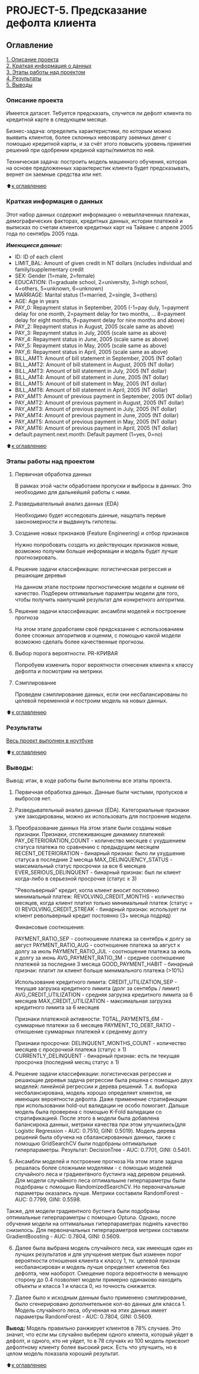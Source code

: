 # PROJECT-5. Предсказание дефолта клиента

## Оглавление  
[1. Описание проекта](README.md#Описание-проекта)  
[2. Краткая информация о данных](README.md#Краткая-информация-о-данных)  
[3. Этапы работы над проектом](README.md#Этапы-работы-над-проектом)  
[4. Результаты](README.md#Результаты)    
[5. Выводы](README.md#Выводы) 

### Описание проекта  

Имеется датасет. Тебуется предсказать, случится ли дефолт клиента по кредитной карте в следующем месяце.   


Бизнес-задача: определить характеристики, по которым можно выявить клиентов, более склонных невозврату заемных денег с помощью кредитной карты, и за счёт этого повысить уровень принятия решений при одобрении крединой карты/лимитов по ней.

Техническая задача: построить модель машинного обучения, которая на основе предложенных характеристик клиента будет предсказывать, вернет он заемные средства или нет.

:arrow_up:[к оглавлению](README.md#Оглавление)


### Краткая информация о данных

Этот набор данных содержит информацию о невыплаченных платежах, демографических факторах, кредитных данных, истории платежей и выписках по счетам клиентов кредитных карт на Тайване с апреля 2005 года по сентябрь 2005 года.

***Имеющиеся данные:***

* ID: ID of each client
* LIMIT_BAL: Amount of given credit in NT dollars (includes individual and family/supplementary credit
* SEX: Gender (1=male, 2=female)
* EDUCATION: (1=graduate school, 2=university, 3=high school, 4=others, 5=unknown, 6=unknown)
* MARRIAGE: Marital status (1=married, 2=single, 3=others)
* AGE: Age in years
* PAY_0: Repayment status in September, 2005 (-1=pay duly, 1=payment delay for one month, 2=payment delay for two months, … 8=payment delay for eight months, 9=payment delay for nine months and above)
* PAY_2: Repayment status in August, 2005 (scale same as above)
* PAY_3: Repayment status in July, 2005 (scale same as above)
* PAY_4: Repayment status in June, 2005 (scale same as above)
* PAY_5: Repayment status in May, 2005 (scale same as above)
* PAY_6: Repayment status in April, 2005 (scale same as above)
* BILL_AMT1: Amount of bill statement in September, 2005 (NT dollar)
* BILL_AMT2: Amount of bill statement in August, 2005 (NT dollar)
* BILL_AMT3: Amount of bill statement in July, 2005 (NT dollar)
* BILL_AMT4: Amount of bill statement in June, 2005 (NT dollar)
* BILL_AMT5: Amount of bill statement in May, 2005 (NT dollar)
* BILL_AMT6: Amount of bill statement in April, 2005 (NT dollar)
* PAY_AMT1: Amount of previous payment in September, 2005 (NT dollar)
* PAY_AMT2: Amount of previous payment in August, 2005 (NT dollar)
* PAY_AMT3: Amount of previous payment in July, 2005 (NT dollar)
* PAY_AMT4: Amount of previous payment in June, 2005 (NT dollar)
* PAY_AMT5: Amount of previous payment in May, 2005 (NT dollar)
* PAY_AMT6: Amount of previous payment in April, 2005 (NT dollar)
* default.payment.next.month: Default payment (1=yes, 0=no)
  
:arrow_up:[к оглавлению](README.md#Оглавление)


### Этапы работы над проектом  

1. Первичная обработка данных

    В рамках этой части обработаем пропуски и выбросы в данных. Это необходимо для дальнейшей работы с ними.

2. Разведывательный анализ данных (EDA)

    Необходимо будет исследовать данные, нащупать первые закономерности и выдвинуть гипотезы.

3. Создание новых признаков (Feature Engineering) и отбор признаков

    Нужно попробовать создать из действующих признаков новые, возможно получим больше информации и модель будет лучше прогнозировать.

4. Решение задачи классификации: логистическая регрессия и решающие деревья

    На данном этапе построим прогностические модели и оценим её качество. Подберем оптимальные параметры модели для того, чтобы получить наилучший результат для конкретного алгоритма.

5. Решение задачи классификации: ансамбли моделей и построение прогноза

    На этом этапе доработаем своё предсказание с использованием более сложных алгоритмов и оценим, с помощью какой модели возможно сделать более качественные прогнозы.

6. Выбор порога вероятности. PR-КРИВАЯ

    Попробуем изменить порог вероятности отнесения клиента к классу дефолта и посмотрим на метрики.

7. Сэмплирование

    Проведем сэмплирование данных, если они несбалансированы по целевой переменной и построим модель на новых данных.



:arrow_up:[к оглавлению](README.md#Оглавление)


### Результаты
[Весь проект выполнен в ноутбуке](</Projects/Project 5/Project 5.ipynb>)


:arrow_up:[к оглавлению](README.md#Оглавление)


### Выводы:  

Вывод: итак, в ходе работы были выполнены все этапы проекта.

1. Первичная обработка данных.
Данные были чистыми, пропусков и выбросов нет.

2. Разведывательный анализ данных (EDA).
Категориальные признаки уже закодированы, можно их использовать для построения модели.

3. Преобразование данных
На этом этапе были созданы новые признаки.
    Признаки, отслеживающие динамику платежей:
    PAY_DETERIORATION_COUNT - количество месяцев с ухудшением статуса платежа по сравнению с предыдущим месяцем
    RECENT_DETERIORATION - бинарный признак: было ли ухудшение статуса в последние 2 месяца
    MAX_DELINQUENCY_STATUS - максимальный статус просрочки за все 6 месяцев
    EVER_SERIOUS_DELINQUENT - бинарный признак: был ли клиент когда-либо в серьезной просрочке (статус ≥ 3)

    "Револьверный" кредит, когла клиент вносит постоянно минимальный платеж:
    REVOLVING_CREDIT_MONTHS - количество месяцев, когда клиент платил только минимальный платеж (статус = 0)
    REVOLVING_CREDIT_STREAK - бинарный признак: использует ли клиент револьверный кредит постоянно (3+ месяца подряд)

    Финансовые соотношения:

    PAYMENT_RATIO_SEP - соотношение платежа за сентябрь к долгу за август
    PAYMENT_RATIO_AUG - соотношение платежа за август к долгу за июль
    PAYMENT_RATIO_JUL - соотношение платежа за июль к долгу за июнь
    AVG_PAYMENT_RATIO_3M - среднее соотношение платежей за последние 3 месяца
    GOOD_PAYMENT_HABIT - бинарный признак: платит ли клиент больше минимального платежа (>10%)

    Использование кредитного лимита:
    CREDIT_UTILIZATION_SEP - текущая загрузка кредитного лимита (долг за сентябрь / лимит)
    AVG_CREDIT_UTILIZATION - средняя загрузка кредитного лимита за 6 месяцев
    MAX_CREDIT_UTILIZATION - максимальная загрузка кредитного лимита за 6 месяцев

    Признаки платежной активности:
    TOTAL_PAYMENTS_6M - суммарные платежи за 6 месяцев
    PAYMENT_TO_DEBT_RATIO - отношение суммарных платежей к среднему долгу
    
    Признаки просрочки:
    DELINQUENT_MONTHS_COUNT - количество месяцев с просрочкой платежа (статус ≥ 1)
    CURRENTLY_DELINQUENT - бинарный признак: есть ли текущая просрочка (последний месяц статус ≥ 1)


4. Решение задачи классификации: логистическая регрессия и решающие деревья
задача регрессии была решена с помощью двух моделей: линейной регрессии и дерева решений. Т.к. выборка несбалансирована, модель хорошо определяет клиентов, не имеющих вероятности дефолта. Даже применение стратификации при использовании hold-out валидации не особо помогает. Дальше модель была проверена с помощью K-Fold валидации со стратификацией. После этого в модели была добавлена балансирока данных, метрики качества при этом улучшились(для Logistic Regression - AUC: 0.7510, GINI: 0.5019).
Модель дерева решений была обучена на сбалансированных данных, также с помощью GridSearchCV были подобраны оптимальные гиперпараметры. Результат: DecisionTree - AUC: 0.7701, GINI: 0.5401.

5. Ансамбли моделей и построение прогноза
На этом этапе задача решалась более сложными моделями - с помощью моделей случайного леса и градиентвного бустинга над деревом решений. 
Для модели случайного леса оптимальыне гиперпараметры были подобраны с помощью RandomizedSearchCV. Но первоначальные параметры оказались лучше. Метрики составили RandomForest - AUC: 0.7799, GINI: 0.5598.

Также, для модели градиентного бустинга были подобраны оптимальные гиперпараметры с помощью Optuna. Однако, после обучения модели на оптимальных гиперпараметрах поднять качество снизилось. Для первоначальных гиперпараметров метрики составили GradientBoosting - AUC: 0.7804, GINI: 0.5609.

6. Далее была выбрана модель случайного леса, как имеющая один из лучших результатов и для улучшения метрик был изменен порог вероятности отношения клиента к классу 1, тк. целевой признак несбалансирован и модель лучше определяет клиентов без дефолта, чем наоборот. Смещение порога вероятности в меньшую сторону до 0.4 позволяет модели примерно одинаково находить объекты и класса 1 и класса 0, но точность снижается.

7. Далее было к исходным данным было применено сэмплирование, было сгенерировано дополнительное кол-во данных для класса 1.
 Модель случайного леса, обученная на этих данных имеет параметры RandomForest - AUC: 0.7804, GINI: 0.5609.

**Вывод:**
Модель правильно ранжирует клиентов в 78% случаев. Это значит, что если мы случайно выберем одного клиента, который уйдет в дефолт, и одного, кто не уйдет, то в 78 случаях из 100 модель присвоит дефолтному клиенту более высокий риск.
Есть что улучшить, но в целом модель показала хороший результат.

:arrow_up:[к оглавлению](README.md#Оглавление)

